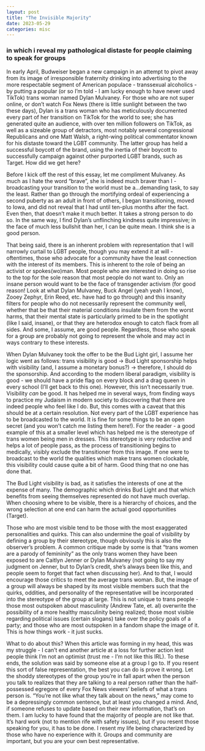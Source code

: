 ```yaml
---
layout: post
title: "The Invisible Majority"
date: 2023-05-29
categories: misc
---
```


### in which i reveal my pathological distaste for people claiming to speak for groups

In early April, Budweiser began a new campaign in an attempt to pivot away from its image of irresponsible fraternity drinking into advertising to the more respectable segment of American populace - transsexual alcoholics - by putting a popular (or so I’m told - I am lucky enough to have never used TikTok) trans woman named Dylan Mulvaney. For those who are not super online, or don’t watch Fox News (there is little sunlight between the two these days), Dylan is a trans woman who has meticulously documented every part of her transition on TikTok for the world to see; she has generated quite an audience, with over ten million followers on TikTok, as well as a sizeable group of detractors, most notably several congressional Republicans and one Matt Walsh, a right-wing political commentator known for his distaste toward the LGBT community. The latter group has held a successful boycott of the brand, using the inertia of their boycott to successfully campaign against other purported LGBT brands, such as Target. How did we get here?

Before I kick off the rest of this essay, let me compliment Mulvaney. As much as I hate the word “brave”, she is indeed much braver than I - broadcasting your transition to the world must be a…demanding task, to say the least. Rather than go through the mortifying ordeal of experiencing a second puberty as an adult in front of others, I began transitioning, moved to Iowa, and did not reveal that I had until ten-plus months after the fact. Even then, that doesn’t make it much better. It takes a strong person to do so. In the same way, I find Dylan’s unflinching kindness quite impressive; in the face of much less bullshit than her, I can be quite mean. I think she is a good person.

That being said, there is an inherent problem with representation that I will narrowly curtail to LGBT people, though you may extend it at will - oftentimes, those who advocate for a community have the least connection with the interest of its members. This is inherent to the role of being an activist or spokes(wo)man. Most people who are interested in doing so rise to the top for the sole reason that most people do not want to. Only an insane person would want to be the face of transgender activism (for good reason! Look at what Dylan Mulvaney, Buck Angel (yeah yeah I know), Zooey Zephyr, Erin Reed, etc. have had to go through) and this insanity filters for people who do not necessarily represent the community well, whether that be that their material conditions insulate them from the worst harms, that their mental state is particularly primed to be in the spotlight (like I said, insane), or that they are heterodox enough to catch flack from all sides. And some, I assume, are good people. Regardless, those who speak for a group are probably not going to represent the whole and may act in ways contrary to these interests.

When Dylan Mulvaney took the offer to be the Bud Light girl, I assume her logic went as follows: trans visibility is good -> Bud Light sponsorship helps with visibility (and, I assume a monetary bonus?) -> therefore, I should do the sponsorship. And according to the modern liberal paradigm, visibility is good - we should have a pride flag on every block and a drag queen in every school (I’ll get back to this one). However, this isn’t necessarily true. Visibility *can* be good. It has helped me in several ways, from finding ways to practice my Judaism in modern society to discovering that there are indeed people who feel like I do. But, this comes with a caveat that this should be at a certain resolution. Not every part of the LGBT experience has to be broadcasted to the world. It is fine for some things to be an open secret (and you won’t catch me listing them here!). For the reader - a good example of this at a smaller level which has helped me is the stereotype of trans women being men in dresses. This stereotype is very reductive and helps a lot of people pass, as the process of transitioning begins to medically, visibly exclude the transitioner from this image. If one were to broadcast to the world the qualities which make trans women clockable, this visibility could cause quite a bit of harm. Good thing that no one has done that. 

The Bud Light visibility is bad, as it satisfies the interests of one at the expense of many. The demographic which drinks Bud Light and that which benefits from seeing themselves represented do not have much overlap. When choosing where to be visible, there is a hierarchy of choices, and the wrong selection at one end can harm the actual good opportunities (Target).

Those who are most visible tend to be those with the most exaggerated personalities and quirks. This can also undermine the goal of visibility by defining a group by their stereotype, though obviously this is also the observer’s problem. A common critique made by some is that “trans women are a parody of femininity” as the only trans women they have been exposed to are Caitlyn Jenner or Dylan Mulvaney (not going to say my judgment on Jenner, but to Dylan’s credit, she’s always been like this, and people seem to forget that fact when discussing her). And to that, I would encourage those critics to meet the average trans woman. But, the image of a group will always be shaped by its most visible members such that the quirks, oddities, and personality of the representative will be incorporated into the stereotype of the group at large. This is not unique to trans people - those most outspoken about masculinity (Andrew Tate, et. al) overwrite the possibility of a more healthy masculinity being realized; those most visible regarding political issues (certain slogans) take over the policy goals of a party; and those who are most outspoken in a fandom shape the image of it. This is how things work - it just sucks.

What to do about this? When this article was forming in my head, this was my struggle - I can’t end another article at a loss for further action lest people think I’m not an optimist (trust me - I’m not like this IRL). To these ends, the solution was said by someone else at a group I go to.
If you resent this sort of false representation, the best you can do is prove it wrong. Let the shoddy stereotypes of the group you’re in fall apart when the person you talk to realizes that they are talking to a real person rather than the half-possessed egregore of every Fox News viewers’ beliefs of what a trans person is. “You’re not like what they talk about on the news,” may come to be a depressingly common sentence, but at least you changed a mind. And, if someone refuses to update based on their new information, that’s on them. I am lucky to have found that the majority of people are not like that. It’s hard work (not to mention rife with safety issues), but if you resent those speaking for you, it has to be done. I resent my life being characterized by those who have no experience with it. Groups and community are important, but you are your own best representative.


